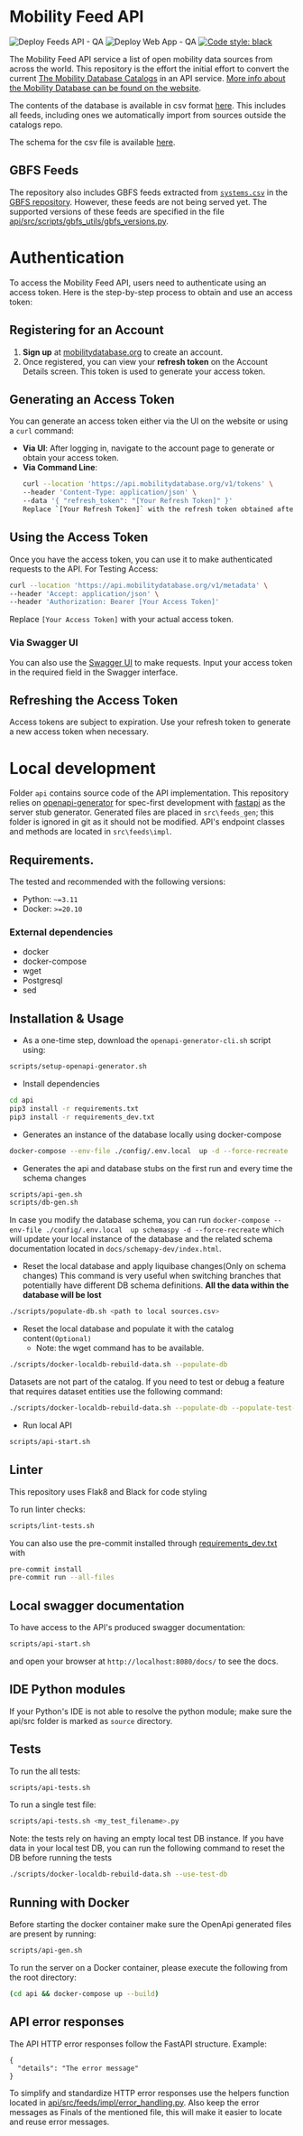 # Mobility Feed API

![Deploy Feeds API - QA](https://github.com/MobilityData/mobility-feed-api/workflows/Deploy%20Feeds%20API%20-%20QA/badge.svg?branch=main)
![Deploy Web App - QA](https://github.com/MobilityData/mobility-feed-api/actions/workflows/web-qa.yml/badge.svg?branch=main)
[![Code style: black](https://img.shields.io/badge/code%20style-black-000000.svg)](https://github.com/psf/black)

The Mobility Feed API service a list of open mobility data sources from across the world. This repository is the effort the initial effort to convert the current [The Mobility Database Catalogs](https://github.com/MobilityData/mobility-database-catalogs) in an API service. [More info about the Mobility Database can be found on the website](https://mobilitydatabase.org/).

The contents of the database is available in csv format [here](https://files.mobilitydatabase.org/feeds_v2.csv). This includes all feeds, including ones we automatically import from sources outside the catalogs repo.

The schema for the csv file is available [here](docs/SpreadsheetSchemaV2.md).

## GBFS Feeds
The repository also includes GBFS feeds extracted from [`systems.csv`](https://github.com/MobilityData/gbfs/blob/master/systems.csv) in the [GBFS repository](https://github.com/MobilityData/gbfs). However, these feeds are not being served yet. The supported versions of these feeds are specified in the file [api/src/scripts/gbfs_utils/gbfs_versions.py](https://github.com/MobilityData/mobility-feed-api/blob/main/api/src/scripts/gbfs_utils/gbfs_versions.py).

# Authentication

To access the Mobility Feed API, users need to authenticate using an access token. Here is the step-by-step process to obtain and use an access token:

## Registering for an Account

1. **Sign up** at [mobilitydatabase.org](https://mobilitydatabase.org) to create an account.
2. Once registered, you can view your **refresh token** on the Account Details screen. This token is used to generate your access token.

## Generating an Access Token

You can generate an access token either via the UI on the website or using a `curl` command:

- **Via UI**: After logging in, navigate to the account page to generate or obtain your access token.
- **Via Command Line**:
  ```bash
  curl --location 'https://api.mobilitydatabase.org/v1/tokens' \
  --header 'Content-Type: application/json' \
  --data '{ "refresh_token": "[Your Refresh Token]" }'
  Replace `[Your Refresh Token]` with the refresh token obtained after registration.
  ```

## Using the Access Token

Once you have the access token, you can use it to make authenticated requests to the API.
For Testing Access:

```bash
curl --location 'https://api.mobilitydatabase.org/v1/metadata' \
--header 'Accept: application/json' \
--header 'Authorization: Bearer [Your Access Token]'
```

Replace `[Your Access Token]` with your actual access token.

### Via Swagger UI

You can also use the [Swagger UI](https://mobilitydata.github.io/mobility-feed-api/SwaggerUI/index.html) to make requests. Input your access token in the required field in the Swagger interface.

## Refreshing the Access Token

Access tokens are subject to expiration. Use your refresh token to generate a new access token when necessary.

# Local development

Folder `api` contains source code of the API implementation. This repository relies on [openapi-generator](https://openapi-generator.tech/) for spec-first development with [fastapi](https://openapi-generator.tech/docs/generators/python-fastapi) as the server stub generator. Generated files are placed in `src\feeds_gen`; this folder is ignored in git as it should not be modified. API's endpoint classes and methods are located in `src\feeds\impl`.

## Requirements.

The tested and recommended with the following versions:
- Python: `~=3.11`
- Docker: `>=20.10`

### External dependencies
 - docker
 - docker-compose
 - wget
 - Postgresql
 - sed

## Installation & Usage

- As a one-time step, download the `openapi-generator-cli.sh` script using:

```bash
scripts/setup-openapi-generator.sh
```

- Install dependencies

```bash
cd api
pip3 install -r requirements.txt
pip3 install -r requirements_dev.txt
```

- Generates an instance of the database locally using docker-compose

```bash
docker-compose --env-file ./config/.env.local  up -d --force-recreate
```

- Generates the api and database stubs on the first run and every time the schema changes

```bash
scripts/api-gen.sh
scripts/db-gen.sh
```

In case you modify the database schema, you can run
`docker-compose --env-file ./config/.env.local  up schemaspy -d --force-recreate` which will update your local instance of the database and the related schema documentation located in `docs/schemapy-dev/index.html`.

- Reset the local database and apply liquibase changes(Only on schema changes)
This command is very useful when switching branches that potentially have different DB schema definitions.
**All the data within the database will be lost**

```bash
./scripts/populate-db.sh <path to local sources.csv>
```

- Reset the local database and populate it with the catalog content`(Optional)`
  - Note: the wget command has to be available.
```bash
./scripts/docker-localdb-rebuild-data.sh --populate-db
```
Datasets are not part of the catalog. If you need to test or debug a feature that requires dataset entities use the following command:
```bash
./scripts/docker-localdb-rebuild-data.sh --populate-db --populate-test-data
```


- Run local API

```bash
scripts/api-start.sh
```

## Linter

This repository uses Flak8 and Black for code styling

To run linter checks:

```bash
scripts/lint-tests.sh
```

You can also use the pre-commit installed through [requirements_dev.txt](api%2Frequirements_dev.txt) with

```bash
pre-commit install
pre-commit run --all-files
```

## Local swagger documentation

To have access to the API's produced swagger documentation:

```bash
scripts/api-start.sh
```

and open your browser at `http://localhost:8080/docs/` to see the docs.

## IDE Python modules

If your Python's IDE is not able to resolve the python module; make sure the api/src folder is marked as `source` directory.

## Tests

To run the all tests:

```bash
scripts/api-tests.sh
```

To run a single test file:

```bash
scripts/api-tests.sh <my_test_filename>.py
```

Note: the tests rely on having an empty local test DB instance. If you have data in your local test DB, you can run the following command to reset the DB before running the tests
```bash
./scripts/docker-localdb-rebuild-data.sh --use-test-db
```


## Running with Docker

Before starting the docker container make sure the OpenApi generated files are present by running:

```bash
scripts/api-gen.sh
```

To run the server on a Docker container, please execute the following from the root directory:

```bash
(cd api && docker-compose up --build)
```

## API error responses

The API HTTP error responses follow the FastAPI structure. Example:

```
{
  "details": "The error message"
}
```

To simplify and standardize HTTP error responses use the helpers function located in [api/src/feeds/impl/error_handling.py](api/src/feeds/impl/error_handling.py). Also keep the error messages as Finals of the mentioned file, this will make it easier to locate and reuse error messages.
